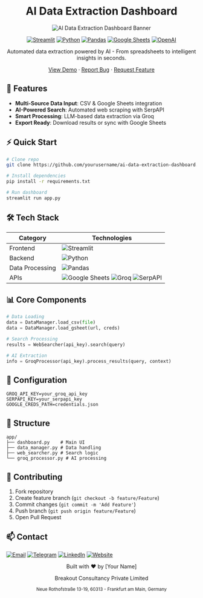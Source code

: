 <div align="center">

# AI Data Extraction Dashboard

<p align="center">
  <img src="/api/placeholder/1200/300" alt="AI Data Extraction Dashboard Banner"/>
</p>

[![Streamlit](https://img.shields.io/badge/Streamlit-FF4B4B?style=for-the-badge&logo=Streamlit&logoColor=white)](https://streamlit.io/)
[![Python](https://img.shields.io/badge/Python-3776AB?style=for-the-badge&logo=python&logoColor=white)](https://www.python.org/)
[![Pandas](https://img.shields.io/badge/Pandas-150458?style=for-the-badge&logo=pandas&logoColor=white)](https://pandas.pydata.org/)
[![Google Sheets](https://img.shields.io/badge/Google%20Sheets-34A853?style=for-the-badge&logo=google-sheets&logoColor=white)](https://www.google.com/sheets/about/)
[![OpenAI](https://img.shields.io/badge/Groq-412991?style=for-the-badge&logo=openai&logoColor=white)](https://groq.com/)

Automated data extraction powered by AI - From spreadsheets to intelligent insights in seconds.

[View Demo](https://your-demo-link.com) · [Report Bug](issues/new) · [Request Feature](issues/new)

</div>

## 🚀 Features

- **Multi-Source Data Input**: CSV & Google Sheets integration
- **AI-Powered Search**: Automated web scraping with SerpAPI
- **Smart Processing**: LLM-based data extraction via Groq
- **Export Ready**: Download results or sync with Google Sheets

## ⚡ Quick Start

```bash
# Clone repo
git clone https://github.com/yourusername/ai-data-extraction-dashboard.git

# Install dependencies
pip install -r requirements.txt

# Run dashboard
streamlit run app.py
```

## 🛠️ Tech Stack

| Category | Technologies |
|----------|-------------|
| Frontend | ![Streamlit](https://img.shields.io/badge/Streamlit-FF4B4B?style=flat-square&logo=Streamlit&logoColor=white) |
| Backend | ![Python](https://img.shields.io/badge/Python-3776AB?style=flat-square&logo=python&logoColor=white) |
| Data Processing | ![Pandas](https://img.shields.io/badge/Pandas-150458?style=flat-square&logo=pandas&logoColor=white) |
| APIs | ![Google Sheets](https://img.shields.io/badge/Google%20Sheets-34A853?style=flat-square&logo=google-sheets&logoColor=white) ![Groq](https://img.shields.io/badge/Groq-412991?style=flat-square&logo=openai&logoColor=white) ![SerpAPI](https://img.shields.io/badge/SerpAPI-000000?style=flat-square&logo=serpapi&logoColor=white) |

## 📊 Core Components

```python
# Data Loading
data = DataManager.load_csv(file)
data = DataManager.load_gsheet(url, creds)

# Search Processing
results = WebSearcher(api_key).search(query)

# AI Extraction
info = GroqProcessor(api_key).process_results(query, context)
```

## 🔧 Configuration

```env
GROQ_API_KEY=your_groq_api_key
SERPAPI_KEY=your_serpapi_key
GOOGLE_CREDS_PATH=credentials.json
```

## 📁 Structure

```
app/
├── dashboard.py    # Main UI
├── data_manager.py # Data handling
├── web_searcher.py # Search logic
└── groq_processor.py # AI processing
```

## 🤝 Contributing

1. Fork repository
2. Create feature branch (`git checkout -b feature/Feature`)
3. Commit changes (`git commit -m 'Add Feature'`)
4. Push branch (`git push origin feature/Feature`)
5. Open Pull Request

## 📫 Contact

[![Email](https://img.shields.io/badge/Email-D14836?style=for-the-badge&logo=gmail&logoColor=white)](mailto:support@breakoutinvesting.in)
[![Telegram](https://img.shields.io/badge/Telegram-2CA5E0?style=for-the-badge&logo=telegram&logoColor=white)](https://t.me/breakoutinvesting)
[![LinkedIn](https://img.shields.io/badge/LinkedIn-0077B5?style=for-the-badge&logo=linkedin&logoColor=white)](https://www.linkedin.com/company/breakoutinvesting)
[![Website](https://img.shields.io/badge/Website-000000?style=for-the-badge&logo=About.me&logoColor=white)](https://breakoutai.tech)

<div align="center">
<p>Built with ❤️ by [Your Name]</p>
<p>Breakout Consultancy Private Limited</p>
<p><small>Neue Rothofstraße 13-19, 60313 - Frankfurt am Main, Germany</small></p>
</div>
